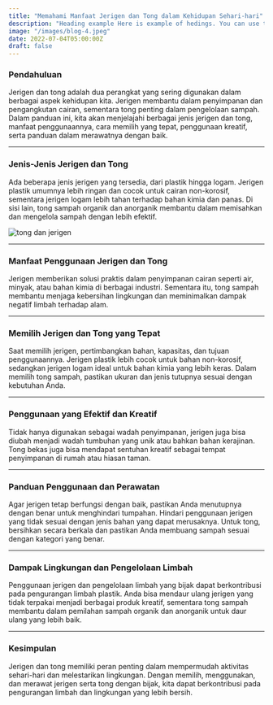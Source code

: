 ```yaml
---
title: "Memahami Manfaat Jerigen dan Tong dalam Kehidupan Sehari-hari"
description: "Heading example Here is example of hedings. You can use this heading by following markdownify rules."
image: "/images/blog-4.jpeg"
date: 2022-07-04T05:00:00Z
draft: false
---
```


<h3>
  Pendahuluan
</h3>
<p>
  Jerigen dan tong adalah dua perangkat yang sering digunakan dalam berbagai aspek kehidupan kita. Jerigen membantu dalam penyimpanan dan pengangkutan cairan, sementara tong penting dalam pengelolaan sampah. Dalam panduan ini, kita akan menjelajahi berbagai jenis jerigen dan tong, manfaat penggunaannya, cara memilih yang tepat, penggunaan kreatif, serta panduan dalam merawatnya dengan baik.
</p>

---

<h3>
  Jenis-Jenis Jerigen dan Tong
</h3>
<p>
  Ada beberapa jenis jerigen yang tersedia, dari plastik hingga logam. Jerigen plastik umumnya lebih ringan dan cocok untuk cairan non-korosif, sementara jerigen logam lebih tahan terhadap bahan kimia dan panas. Di sisi lain, tong sampah organik dan anorganik membantu dalam memisahkan dan mengelola sampah dengan lebih efektif.
</p>

<img src="/images/blog-2.jpeg" alt="tong dan jerigen" />

---
<h3>
  Manfaat Penggunaan Jerigen dan Tong
</h3>
<p>
  Jerigen memberikan solusi praktis dalam penyimpanan cairan seperti air, minyak, atau bahan kimia di berbagai industri. Sementara itu, tong sampah membantu menjaga kebersihan lingkungan dan meminimalkan dampak negatif limbah terhadap alam.
</p>

---
<h3>
  Memilih Jerigen dan Tong yang Tepat
</h3>
<p>
  Saat memilih jerigen, pertimbangkan bahan, kapasitas, dan tujuan penggunaannya. Jerigen plastik lebih cocok untuk bahan non-korosif, sedangkan jerigen logam ideal untuk bahan kimia yang lebih keras. Dalam memilih tong sampah, pastikan ukuran dan jenis tutupnya sesuai dengan kebutuhan Anda.
</p>

---
<h3>
  Penggunaan yang Efektif dan Kreatif
</h3>
<p>
  Tidak hanya digunakan sebagai wadah penyimpanan, jerigen juga bisa diubah menjadi wadah tumbuhan yang unik atau bahkan bahan kerajinan. Tong bekas juga bisa mendapat sentuhan kreatif sebagai tempat penyimpanan di rumah atau hiasan taman.
</p>

---
<h3>
  Panduan Penggunaan dan Perawatan
</h3>
<p>
  Agar jerigen tetap berfungsi dengan baik, pastikan Anda menutupnya dengan benar untuk menghindari tumpahan. Hindari penggunaan jerigen yang tidak sesuai dengan jenis bahan yang dapat merusaknya. Untuk tong, bersihkan secara berkala dan pastikan Anda membuang sampah sesuai dengan kategori yang benar.
</p>

---
<h3>
  Dampak Lingkungan dan Pengelolaan Limbah
</h3>
<p>
  Penggunaan jerigen dan pengelolaan limbah yang bijak dapat berkontribusi pada pengurangan limbah plastik. Anda bisa mendaur ulang jerigen yang tidak terpakai menjadi berbagai produk kreatif, sementara tong sampah membantu dalam pemilahan sampah organik dan anorganik untuk daur ulang yang lebih baik.
</p>

---
<h3>
  Kesimpulan
</h3>
<p>
  Jerigen dan tong memiliki peran penting dalam mempermudah aktivitas sehari-hari dan melestarikan lingkungan. Dengan memilih, menggunakan, dan merawat jerigen serta tong dengan bijak, kita dapat berkontribusi pada pengurangan limbah dan lingkungan yang lebih bersih.
</p>